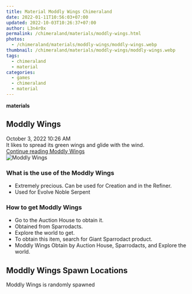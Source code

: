 ```yaml
---
title: Material Moddly Wings Chimeraland
date: 2022-01-11T10:56:03+07:00
updated: 2022-10-03T10:26:37+07:00
author: L3n4r0x
permalink: /chimeraland/materials/moddly-wings.html
photos:
  - /chimeraland/materials/moddly-wings/moddly-wings.webp
thumbnail: /chimeraland/materials/moddly-wings/moddly-wings.webp
tags:
  - chimeraland
  - material
categories:
  - games
  - chimeraland
  - material
---
```


<link
  rel="stylesheet"
  href="https://rawcdn.githack.com/dimaslanjaka/Web-Manajemen/870a349/css/bootstrap-5-3-0-alpha3-wrapper.css"
/>
<section id="bootstrap-wrapper">
  <div data-bs-theme="dark">
    <div
      class="row g-0 border rounded overflow-hidden flex-md-row mb-4 shadow-sm position-relative bg-dark text-light"
    >
      <div class="col p-4 d-flex flex-column position-static">
        <strong class="d-inline-block mb-2 text-success">materials</strong>
        <h2 class="mb-0">Moddly Wings</h2>
        <div class="mb-1 text-muted">October 3, 2022 10:26 AM</div>
        <div class="mb-2 border p-1">
          It likes to spread its green wings and glide with the wind.
        </div>
        <a
          href="/chimeraland/materials/moddly-wings.html"
          class="stretched-link d-none text-primary"
          >Continue reading Moddly Wings</a
        >
      </div>
      <div class="col-auto d-none d-md-block d-lg-block">
        <img
          src="https://www.webmanajemen.com/chimeraland/materials/moddly-wings/moddly-wings.webp"
          alt="Moddly Wings"
        />
      </div>
    </div>
    <div class="row">
      <div class="col-lg-6 col-12 mb-2">
        <div class="card">
          <div class="card-body">
            <h3 class="card-title">What is the use of the Moddly Wings</h3>
            <div class="card-text">
              <ul>
                <li>
                  Extremely precious. Can be used for Creation and in the
                  Refiner.
                </li>
                <li>Used for Evolve Noble Serpent</li>
              </ul>
            </div>
          </div>
        </div>
      </div>
      <div class="col-lg-6 col-12 mb-2">
        <div class="card">
          <div class="card-body">
            <h3 class="card-title">How to get Moddly Wings</h3>
            <div class="card-text">
              <ul>
                <li>Go to the Auction House to obtain it.</li>
                <li>Obtained from Sparrodacts.</li>
                <li>Explore the world to get.</li>
                <li>
                  To obtain this item, search for Giant Sparrodact product.
                </li>
                <li>
                  Moddly Wings Obtain by Auction House, Sparrodacts, and Explore
                  the world.
                </li>
              </ul>
            </div>
          </div>
        </div>
      </div>
      <div class="col-12 mb-2">
        <h2>Moddly Wings Spawn Locations</h2>
        <p>Moddly Wings is randomly spawned</p>
      </div>
    </div>
  </div>
</section>